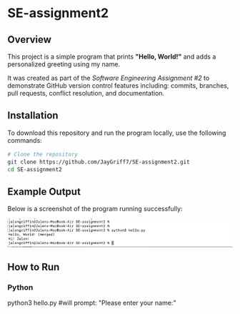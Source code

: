 # SE-assignment2

## Overview
This project is a simple program that prints **"Hello, World!"** and 
adds a personalized greeting using my name.  

It was created as part of the *Software Engineering Assignment #2* to demonstrate
GitHub version control features including: commits, branches, pull requests, 
conflict resolution, and documentation.

## Installation
To download this repository and run the program locally, use the following commands:

```bash
# Clone the repository
git clone https://github.com/JayGriff7/SE-assignment2.git
cd SE-assignment2
```

## Example Output

Below is a screenshot of the program running successfully:

![Program Output](output.png)

## How to Run


### Python

python3 hello.py   #will prompt: "Please enter your name:"


